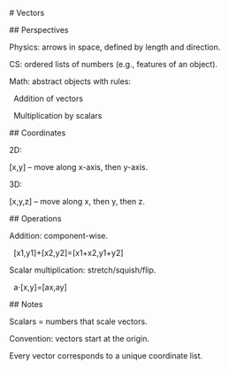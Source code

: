 \# Vectors



\## Perspectives



Physics: arrows in space, defined by length and direction.



CS: ordered lists of numbers (e.g., features of an object).



Math: abstract objects with rules:



&nbsp;	Addition of vectors



&nbsp;	Multiplication by scalars



\## Coordinates



2D: 

\[x,y] – move along x-axis, then y-axis.



3D: 

\[x,y,z] – move along x, then y, then z.



\## Operations



Addition: component-wise.



&nbsp;	\[x1​,y1​]+\[x2​,y2​]=\[x1​+x2​,y1​+y2​]



Scalar multiplication: stretch/squish/flip.

&nbsp;	a⋅\[x,y]=\[ax,ay]





\## Notes



Scalars = numbers that scale vectors.



Convention: vectors start at the origin.



Every vector corresponds to a unique coordinate list.

